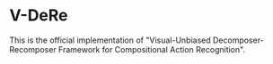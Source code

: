 # V-DeRe
This is the official implementation of "Visual-Unbiased Decomposer-Recomposer Framework for Compositional Action Recognition".

